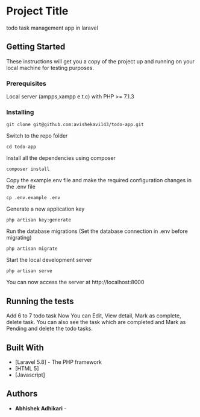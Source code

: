 # Project Title

todo task management app in laravel

## Getting Started

These instructions will get you a copy of the project up and running on your local machine for testing purposes.

### Prerequisites

Local server (ampps,xampp e.t.c) with
 PHP >= 7.1.3

### Installing
```
git clone git@github.com:avishekavi143/todo-app.git
```
Switch to the repo folder
```
cd todo-app
```
Install all the dependencies using composer
```
composer install
```
Copy the example.env file and make the required configuration changes in the .env file
```
cp .env.example .env
```
Generate a new application key
```
php artisan key:generate
```
Run the database migrations (Set the database connection in .env before migrating)
```
php artisan migrate
```
Start the local development server
```
php artisan serve
```
You can now access the server at http://localhost:8000

## Running the tests

Add 6 to 7 todo task
Now You can Edit, View detail, Mark as complete, delete task. You can also see the task which are completed and Mark as Pending and delete the todo tasks.

## Built With

* [Laravel 5.8] - The PHP framework
* [HTML 5]
* [Javascript]

## Authors

* **Abhishek Adhikari** - 
